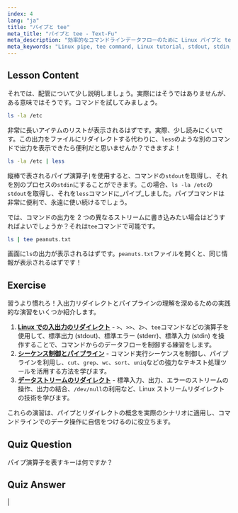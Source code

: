 ```yaml
---
index: 4
lang: "ja"
title: "パイプと tee"
meta_title: "パイプと tee - Text-Fu"
meta_description: "効率的なコマンドラインデータフローのために Linux パイプと tee コマンドを学びましょう。stdout、stdin、ファイル出力を理解しましょう。Linux スキルを向上させましょう！"
meta_keywords: "Linux pipe, tee command, Linux tutorial, stdout, stdin, beginner Linux, command line, Linux guide"
---
```


## Lesson Content

それでは、配管について少し説明しましょう。実際にはそうではありませんが、ある意味ではそうです。コマンドを試してみましょう。

```bash
ls -la /etc
```

非常に長いアイテムのリストが表示されるはずです。実際、少し読みにくいです。この出力をファイルにリダイレクトする代わりに、`less`のような別のコマンドで出力を表示できたら便利だと思いませんか？できますよ！

```bash
ls -la /etc | less
```

縦棒で表されるパイプ演算子`|`を使用すると、コマンドの`stdout`を取得し、それを別のプロセスの`stdin`にすることができます。この場合、`ls -la /etc`の`stdout`を取得し、それを`less`コマンドに_パイプ_しました。パイプコマンドは非常に便利で、永遠に使い続けるでしょう。

では、コマンドの出力を 2 つの異なるストリームに書き込みたい場合はどうすればよいでしょうか？それは`tee`コマンドで可能です。

```bash
ls | tee peanuts.txt
```

画面に`ls`の出力が表示されるはずです。`peanuts.txt`ファイルを開くと、同じ情報が表示されるはずです！

## Exercise

習うより慣れろ！入出力リダイレクトとパイプラインの理解を深めるための実践的な演習をいくつか紹介します。

1. **[Linux での入出力のリダイレクト](https://labex.io/ja/labs/comptia-redirecting-input-and-output-in-linux-590840)** - `>`、`>>`、`2>`、`tee`コマンドなどの演算子を使用して、標準出力 (stdout)、標準エラー (stderr)、標準入力 (stdin) を操作することで、コマンドからのデータフローを制御する練習をします。
2. **[シーケンス制御とパイプライン](https://labex.io/ja/labs/linux-sequence-control-and-pipeline-17994)** - コマンド実行シーケンスを制御し、パイプラインを利用し、`cut`、`grep`、`wc`、`sort`、`uniq`などの強力なテキスト処理ツールを活用する方法を学びます。
3. **[データストリームのリダイレクト](https://labex.io/ja/labs/linux-data-stream-redirection-17995)** - 標準入力、出力、エラーのストリームの操作、出力の結合、`/dev/null`の利用など、Linux ストリームリダイレクトの技術を学びます。

これらの演習は、パイプとリダイレクトの概念を実際のシナリオに適用し、コマンドラインでのデータ操作に自信をつけるのに役立ちます。

## Quiz Question

パイプ演算子を表すキーは何ですか？

## Quiz Answer

|
